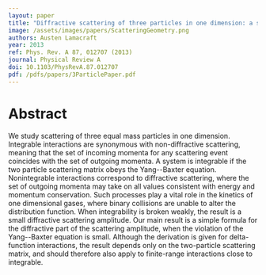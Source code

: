 ```yaml
---
layout: paper
title: "Diffractive scattering of three particles in one dimension: a simple result for weak violations of the Yang--Baxter equation"
image: /assets/images/papers/ScatteringGeometry.png
authors: Austen Lamacraft
year: 2013
ref: Phys. Rev. A 87, 012707 (2013)
journal: Physical Review A
doi: 10.1103/PhysRevA.87.012707
pdf: /pdfs/papers/3ParticlePaper.pdf
---
```


# Abstract

We study scattering of three equal mass particles in one dimension. Integrable interactions are synonymous with non-diffractive scattering, meaning that the set of incoming momenta for any scattering event coincides with the set of outgoing momenta. A system is integrable if the two particle scattering matrix obeys the Yang--Baxter equation. Nonintegrable interactions correspond to diffractive scattering, where the set of outgoing momenta may take on all values consistent with energy and momentum conservation. Such processes play a vital role in the kinetics of one dimensional gases, where binary collisions are unable to alter the distribution function.
When integrability is broken weakly, the result is a small diffractive scattering amplitude. Our main result is a simple formula for the diffractive part of the scattering amplitude, when the violation of the Yang--Baxter equation is small. Although the derivation is given for delta-function interactions, the result depends only on the two-particle scattering matrix, and should therefore also apply to finite-range interactions close to integrable.
